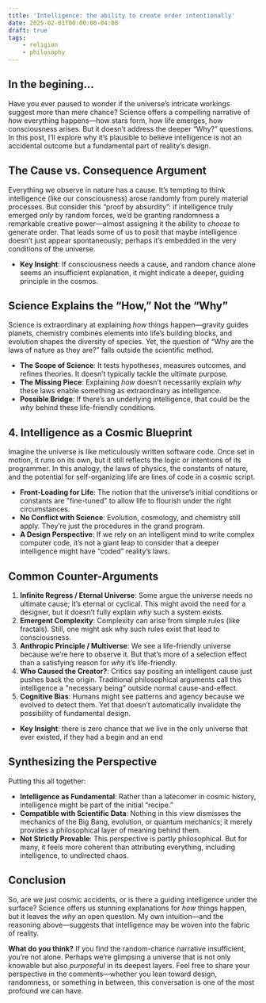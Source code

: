 ```yaml
---
title: 'Intelligence: the ability to create order intentionally'
date: 2025-02-01T00:00:00-04:00
draft: true
tags:
    - religion
    - philosophy
---
```



## In the begining...

Have you ever paused to wonder if the universe’s intricate workings suggest more than mere chance? Science offers a compelling narrative of *how* everything happens—how stars form, how life emerges, how consciousness arises. But it doesn’t address the deeper “Why?” questions. In this post, I’ll explore why it’s plausible to believe intelligence is not an accidental outcome but a fundamental part of reality’s design.


## The Cause vs. Consequence Argument

Everything we observe in nature has a cause. It’s tempting to think intelligence (like our consciousness) arose randomly from purely material processes. But consider this “proof by absurdity”: if intelligence truly emerged *only* by random forces, we’d be granting randomness a remarkable creative power—almost assigning it the ability to *choose* to generate order. That leads some of us to posit that maybe intelligence doesn’t just appear spontaneously; perhaps it’s embedded in the very conditions of the universe.

- **Key Insight**: If consciousness needs a cause, and random chance alone seems an insufficient explanation, it might indicate a deeper, guiding principle in the cosmos.

## Science Explains the “How,” Not the “Why”

Science is extraordinary at explaining *how* things happen—gravity guides planets, chemistry combines elements into life’s building blocks, and evolution shapes the diversity of species. Yet, the question of “Why are the laws of nature as they are?” falls outside the scientific method.

- **The Scope of Science**: It tests hypotheses, measures outcomes, and refines theories. It doesn’t typically tackle the ultimate purpose.
- **The Missing Piece**: Explaining *how* doesn’t necessarily explain *why* these laws enable something as extraordinary as intelligence.
- **Possible Bridge**: If there’s an underlying intelligence, that could be the *why* behind these life-friendly conditions.

## 4. Intelligence as a Cosmic Blueprint

Imagine the universe is like meticulously written software code. Once set in motion, it runs on its own, but it still reflects the logic or intentions of its programmer. In this analogy, the laws of physics, the constants of nature, and the potential for self-organizing life are lines of code in a cosmic script.

- **Front-Loading for Life**: The notion that the universe’s initial conditions or constants are "fine-tuned" to allow life to flourish under the right circumstances.
- **No Conflict with Science**: Evolution, cosmology, and chemistry still apply. They’re just the procedures in the grand program.
- **A Design Perspective**: If we rely on an intelligent mind to write complex computer code, it’s not a giant leap to consider that a deeper intelligence might have “coded” reality’s laws.

## Common Counter-Arguments

1. **Infinite Regress / Eternal Universe**: Some argue the universe needs no ultimate cause; it’s eternal or cyclical. This might avoid the need for a designer, but it doesn’t fully explain *why* such a system exists.
2. **Emergent Complexity**: Complexity can arise from simple rules (like fractals). Still, one might ask why such rules exist that lead to consciousness.
3. **Anthropic Principle / Multiverse**: We see a life-friendly universe because we’re here to observe it. But that’s more of a selection effect than a satisfying reason for *why* it’s life-friendly.
4. **Who Caused the Creator?**: Critics say positing an intelligent cause just pushes back the origin. Traditional philosophical arguments call this intelligence a "necessary being" outside normal cause-and-effect.
5. **Cognitive Bias**: Humans might see patterns and agency because we evolved to detect them. Yet that doesn’t automatically invalidate the possibility of fundamental design.

- **Key Insight**: there is zero chance that we live in the only universe that ever existed, if they had a begin and an end

## Synthesizing the Perspective

Putting this all together:

- **Intelligence as Fundamental**: Rather than a latecomer in cosmic history, intelligence might be part of the initial “recipe.”
- **Compatible with Scientific Data**: Nothing in this view dismisses the mechanics of the Big Bang, evolution, or quantum mechanics; it merely provides a philosophical layer of meaning behind them.
- **Not Strictly Provable**: This perspective is partly philosophical. But for many, it feels more coherent than attributing everything, including intelligence, to undirected chaos.

## Conclusion

So, are we just cosmic accidents, or is there a guiding intelligence under the surface? Science offers us stunning explanations for *how* things happen, but it leaves the *why* an open question. My own intuition—and the reasoning above—suggests that intelligence may be woven into the fabric of reality.

**What do you think?** If you find the random-chance narrative insufficient, you’re not alone. Perhaps we’re glimpsing a universe that is not only knowable but also *purposeful* in its deepest layers. Feel free to share your perspective in the comments—whether you lean toward design, randomness, or something in between, this conversation is one of the most profound we can have.

